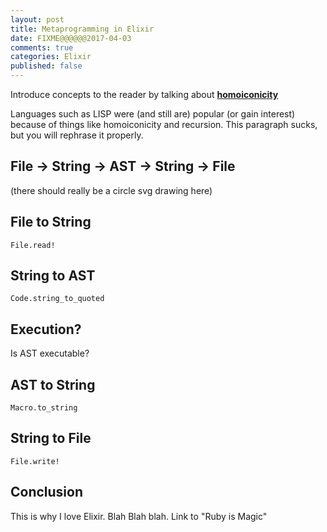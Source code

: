 ```yaml
---
layout: post
title: Metaprogramming in Elixir
date: FIXME@@@@@@2017-04-03
comments: true
categories: Elixir
published: false
---
```


Introduce concepts to the reader by talking about [**homoiconicity**](https://en.wikipedia.org/wiki/Homoiconicity)

Languages such as LISP were (and still are) popular (or gain interest) because of things like homoiconicity and recursion. This paragraph sucks, but you will rephrase it properly.

## File -> String -> AST -> String -> File

(there should really be a circle svg drawing here)

## File to String

`File.read!`

## String to AST

`Code.string_to_quoted`

## Execution?

Is AST executable?

## AST to String

`Macro.to_string`

## String to File

`File.write!`

## Conclusion

This is why I love Elixir. Blah Blah blah. Link to "Ruby is Magic"